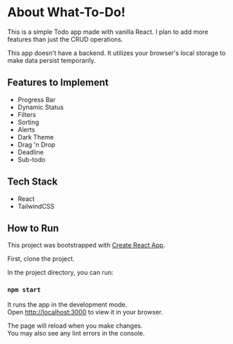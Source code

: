 # About What-To-Do!
This is a simple Todo app made with vanilla React. I plan to add more features than just the CRUD operations.

This app doesn't have a backend. It utilizes your browser's local storage to make data persist temporarily.

## Features to Implement
* Progress Bar
* Dynamic Status
* Filters
* Sorting
* Alerts
* Dark Theme
* Drag 'n Drop
* Deadline
* Sub-todo

## Tech Stack
* React
* TailwindCSS

## How to Run
This project was bootstrapped with [Create React App](https://github.com/facebook/create-react-app).

First, clone the project.

In the project directory, you can run:

### `npm start`

It runs the app in the development mode.\
Open [http://localhost:3000](http://localhost:3000) to view it in your browser.

The page will reload when you make changes.\
You may also see any lint errors in the console.
